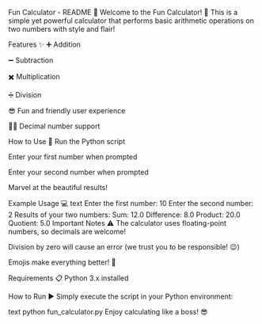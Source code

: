 Fun Calculator - README
🎉 Welcome to the Fun Calculator! 🎉
This is a simple yet powerful calculator that performs basic arithmetic operations on two numbers with style and flair!

Features ✨
➕ Addition

➖ Subtraction

✖️ Multiplication

➗ Division

😎 Fun and friendly user experience

🧙‍♂️ Decimal number support

How to Use 🚀
Run the Python script

Enter your first number when prompted

Enter your second number when prompted

Marvel at the beautiful results!

Example Usage 💻
text
Enter the first number: 10
Enter the second number: 2
Results of your two numbers:
Sum: 12.0
Difference: 8.0
Product: 20.0
Quotient: 5.0
Important Notes ⚠️
The calculator uses floating-point numbers, so decimals are welcome!

Division by zero will cause an error (we trust you to be responsible! 😉)

Emojis make everything better! 🎉

Requirements 📋
Python 3.x installed

How to Run ▶️
Simply execute the script in your Python environment:

text
python fun_calculator.py
Enjoy calculating like a boss! 😎
